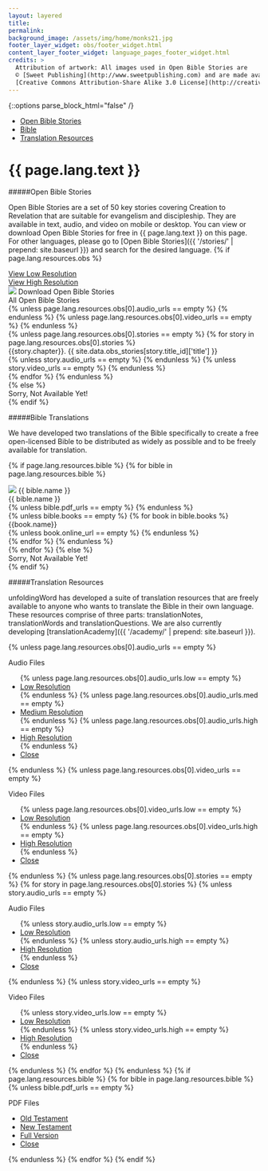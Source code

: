 ```yaml
---
layout: layered
title:
permalink:
background_image: /assets/img/home/monks21.jpg
footer_layer_widget: obs/footer_widget.html
content_layer_footer_widget: language_pages_footer_widget.html
credits: >
  Attribution of artwork: All images used in Open Bible Stories are
  © [Sweet Publishing](http://www.sweetpublishing.com) and are made available under a
  [Creative Commons Attribution-Share Alike 3.0 License](http://creativecommons.org/licenses/by-sa/3.0).
---
```

{::options parse_block_html="false" /}
<div class="language-page-banner">
  <div class="row">
    <div class="col-sm-6 first">
      <div class="navigation">
          <ul>
              <li><a href="#open-bible-stories" class="scroll-to open-accordion">Open Bible Stories</a></li>
              <li><a href="#bible-translations" class="scroll-to open-accordion">Bible</a></li>
              <li><a href="#translation-resources" class="scroll-to">Translation Resources</a></li>
          </ul>
      </div>
    </div>
    <div class="col-sm-6 language-page-title last">
      <h1><span class="highlight" lang="{{ page.lang.code }}" dir="{{ page.lang.direction }}">{{ page.lang.text }}</span></h1>
    </div>
  </div>
</div>

#####Open Bible Stories

Open Bible Stories are a set of 50 key stories covering Creation to Revelation that are suitable for evangelism and discipleship.  They are available in text, audio, and video on mobile or desktop.  You can view or download Open Bible Stories for free in <span lang="{{ page.lang.code }}" dir="{{ page.lang.direction }}">{{ page.lang.text }}</span> on this page.  For other languages,  please go to [Open Bible Stories]({{ '/stories/' | prepend: site.baseurl }}) and search for the desired language.
{% if page.lang.resources.obs %}
  <div class="presentations">
    <div class="row">
      <div class="col-sm-6 text-center first">
        <a class="btn btn-primary" href="{{ page.lang.resources.obs[0].low_res_slideshow_url }}" title="View Low Resolution">
          <i class="fa fa-desktop"></i> View Low Resolution
        </a>
      </div>
      <div class="col-sm-6 text-center last">
        <a class="btn btn-primary" href="{{ page.lang.resources.obs[0].high_res_slideshow_url }}" title="View High Resolution">
          <i class="fa fa-desktop"></i> View High Resolution
        </a>
      </div>
    </div>
  </div>
  <div class="accordion open-bible-stories-accordion" data-accordion>
      <div class="control" data-control>
        <img src="{{ page.lang.resources.obs[0].checking_level_image | prepend: site.baseurl }}" class="checking"> Download Open Bible Stories<i class="fa fa-toggle fa-caret-right"></i>
      </div>
      <div class="accordion-content" style="position: relative;" data-content>
        <div class="content-item">
          <div class="row">
            <div class="col-sm-6 first">
              All Open Bible Stories
            </div>
            <div class="col-sm-6 last text-right">
              <a class="download-resource-icon" href="{{ page.lang.resources.obs[0].pdf_url }}" title="PDF Document"><i class="fa fa-file-pdf-o"></i></a>
              {% unless page.lang.resources.obs[0].audio_urls == empty %}
                <a href="#popup_dropdown_all_audio" class="download-resource-icon popup_dropdown_all_audio_open" title="Audio Files"><i class="fa fa-volume-up"></i></a>
              {% endunless %}
              {% unless page.lang.resources.obs[0].video_urls == empty %}
                <a class="download-resource-icon popup_dropdown_all_video_open" href="#popup_dropdown_all_video" title="Video Files"><i class="fa fa-film"></i></a>
              {% endunless %}
            </div>
          </div>
        </div>
        {% unless page.lang.resources.obs[0].stories == empty %}
          {% for story in page.lang.resources.obs[0].stories %}
            <div class="content-item">
              <div class="row">
                <div class="col-sm-10 first">
                  {{story.chapter}}. {{ site.data.obs_stories[story.title_id]['title'] }}
                </div>
                <div class="col-sm-2 last text-right">
                {% unless story.audio_urls == empty %}
                  <a href="#popup_dropdown_audio_{{ story.title_id | downcase }}" class="download-resource-icon popup_dropdown_audio_{{ story.title_id | downcase }}_open" title="Audio Files"><i class="fa fa-volume-up"></i></a>
                {% endunless %}
                {% unless story.video_urls == empty %}
                  <a href="#popup_dropdown_video_{{ story.title_id | downcase }}" class="download-resource-icon popup_dropdown_video_{{ story.title_id | downcase }}_open" title="Video Files"><i class="fa fa fa-film"></i></a>
                {% endunless %}
                </div>
              </div>
            </div>
          {% endfor %}
        {% endunless %}
      </div>
  </div>
{% else %}
  <div class="accordion open-bible-stories-accordion" data-accordion>
    <div class="control" data-control>Sorry, Not Available Yet!</div>
    <div class="accordion-content" data-content></div>
  </div>
{% endif %}

#####Bible Translations

We have developed two translations of the Bible specifically to create a free open-licensed Bible to be distributed as widely as possible and to be freely available for translation.

{% if page.lang.resources.bible %}
{% for bible in page.lang.resources.bible %}
  <div id="bible-translations-{{ bible.slug }}" class="accordion bible-translations-{{ bible.slug }}-accordion" data-accordion>
    <div class="control" lang="{{ page.lang.code }}" dir="{{ page.lang.direction }}" data-control>
      <img src="{{ bible.checking_level_image | prepend: site.baseurl }}" class="checking"> {{ bible.name }}<i class="fa fa-toggle fa-caret-right"></i>
    </div>
    <div class="accordion-content" data-content>
      <div class="content-item">
        <div class="row">
          <div class="col-sm-6 first">
            {{ bible.name }}
          </div>
          <div class="col-sm-6 last text-right">
            {% unless bible.pdf_urls == empty %}
              <a href="#popup_dropdown_pdfs_for_{{ bible.slug }}" class="download-resource-icon popup_dropdown_pdfs_for_{{ bible.slug }}_open" title="PDF Documents"><i class="fa fa-file-pdf-o"></i></a>
            {% endunless %}
            <a class="download-resource-icon" href="{{ bible.online_url }}" title="Web Browser"><i class="fa fa-desktop"></i></a>
          </div>
        </div>
      </div>
      {% unless bible.books == empty %}
        {% for book in bible.books %}
          <div class="content-item">
            <div class="row">
              <div class="col-sm-6 first">
                {{book.name}}
              </div>
              <div class="col-sm-6 last text-right">
                <a class="download-resource-icon" href="{{ book.pdf_url }}" title="PDF Document"><i class="fa fa-file-pdf-o"></i></a>
                {% unless book.online_url == empty %}
                  <a class="download-resource-icon" href="{{ book.online_url }}" title="Web Browser"><i class="fa fa-desktop"></i></a>
                {% endunless %}
              </div>
            </div>
          </div>
        {% endfor %}
      {% endunless %}
    </div>
  </div>
{% endfor %}
{% else %}
  <div class="accordion bible-translations-accordion" data-accordion>
      <div class="control" data-control>Sorry, Not Available Yet!</div>
      <div class="accordion-content" data-content></div>
  </div>
{% endif %}

#####Translation Resources

unfoldingWord has developed a suite of translation resources that are freely available to anyone who wants to translate the Bible in their own language.  These resources comprise of three parts: translationNotes, translationWords and translationQuestions.  We are also currently developing [translationAcademy]({{ '/academy/' | prepend: site.baseurl }}).

<script type="application/javascript">
  $().ready(function() {
    setupAccordion();
    $('#popup_dropdown_all_audio, #popup_dropdown_all_video').popup({type: 'tooltip'});
{% unless page.lang.resources.obs[0].stories == empty %}
  {% for story in page.lang.resources.obs[0].stories %}
  {% unless story.audio_urls == empty %}
    $('#popup_dropdown_audio_{{ story.title_id | downcase }}').popup({type: 'tooltip'});
  {% endunless %}
  {% unless story.video_urls == empty %}
    $('#popup_dropdown_video_{{ story.title_id | downcase }}').popup({type: 'tooltip'});
  {% endunless %}
  {% endfor %}
{% endunless %}
{% for bible in page.lang.resources.bible %}
  {% unless bible.pdf_urls == empty %}
    $('#popup_dropdown_pdfs_for_{{ bible.slug }}').popup({type: 'tooltip'});
  {% endunless %}
{% endfor %}
  });
</script>
{% unless page.lang.resources.obs[0].audio_urls == empty %}
  <div id="popup_dropdown_all_audio" class="popup-overlay">
    <div class="popup-title">
      <p>Audio Files</p>
    </div>
    <div class="popup-nav">
      <ul>
        {% unless page.lang.resources.obs[0].audio_urls.low == empty %}
          <li><a href="{{ page.lang.resources.obs[0].audio_urls.low }}" title="Low Resolution Audio">Low Resolution</a></li>
        {% endunless %}
        {% unless page.lang.resources.obs[0].audio_urls.med == empty %}
          <li><a href="{{ page.lang.resources.obs[0].audio_urls.med }}" title="Medium Resolution Audio">Medium Resolution</a></li>
        {% endunless %}
        {% unless page.lang.resources.obs[0].audio_urls.high == empty %}
          <li><a href="{{ page.lang.resources.obs[0].audio_urls.high }}" title="High Resolution Audio">High Resolution</a></li>
        {% endunless %}
        <li><a href="#" title="Close" class="popup_dropdown_all_audio_close">Close</a></li>
      </ul>
    </div>
  </div>
{% endunless %}
{% unless page.lang.resources.obs[0].video_urls == empty %}
  <div id="popup_dropdown_all_video" class="popup-overlay">
    <div class="popup-title">
      <p>Video Files</p>
    </div>
    <div class="popup-nav">
      <ul>
        {% unless page.lang.resources.obs[0].video_urls.low == empty %}
          <li><a href="{{ page.lang.resources.obs[0].video_urls.low }}" title="Low Resolution Video">Low Resolution</a></li>
        {% endunless %}
        {% unless page.lang.resources.obs[0].video_urls.high == empty %}
          <li><a href="{{ page.lang.resources.obs[0].video_urls.high }}" title="High Resolution Video">High Resolution</a></li>
        {% endunless %}
        <li><a href="#" title="Close" class="popup_dropdown_all_video_close">Close</a></li>
      </ul>
    </div>
  </div>
{% endunless %}
{% unless page.lang.resources.obs[0].stories == empty %}
  {% for story in page.lang.resources.obs[0].stories %}
  {% unless story.audio_urls == empty %}
  <div id="popup_dropdown_audio_{{ story.title_id | downcase }}" class="popup-overlay">
    <div class="popup-title">
      <p>Audio Files</p>
    </div>
    <div class="popup-nav">
      <ul>
        {% unless story.audio_urls.low == empty %}
          <li><a href="{{ story.audio_urls.low }}" title="Low Resolution Audio">Low Resolution</a></li>
        {% endunless %}
        {% unless story.audio_urls.high == empty %}
          <li><a href="{{ story.audio_urls.high }}" title="High Resolution Audio">High Resolution</a></li>
        {% endunless %}
        <li><a href="#" title="Close" class="popup_dropdown_audio_{{ story.title_id | downcase }}_close">Close</a></li>
      </ul>
    </div>
  </div>
  {% endunless %}
  {% unless story.video_urls == empty %}
  <div id="popup_dropdown_video_{{ story.title_id | downcase }}" class="popup-overlay">
    <div class="popup-title">
      <p>Video Files</p>
    </div>
    <div class="popup-nav">
      <ul>
        {% unless story.video_urls.low == empty %}
          <li><a href="{{ story.video_urls.low }}" title="Low Resolution Video">Low Resolution</a></li>
        {% endunless %}
        {% unless story.video_urls.high == empty %}
          <li><a href="{{ story.video_urls.high }}" title="High Resolution Video">High Resolution</a></li>
        {% endunless %}
        <li><a href="#" title="Close" class="popup_dropdown_video_{{ story.title_id | downcase }}_close">Close</a></li>
      </ul>
    </div>
  </div>
  {% endunless %}
  {% endfor %}
{% endunless %}
{% if page.lang.resources.bible %}
  {% for bible in page.lang.resources.bible %}
  {% unless bible.pdf_urls == empty %}
  <div id="popup_dropdown_pdfs_for_{{ bible.slug }}" class="popup-overlay">
    <div class="popup-title">
      <p>PDF Files</p>
    </div>
    <div class="popup-nav">
      <ul>
        <li><a href="{{ bible.pdf_urls.old_testament }}" title="Old Testament">Old Testament</a></li>
        <li><a href="{{ bible.pdf_urls.new_testament }}" title="New Testament">New Testament</a></li>
        <li><a href="{{ bible.pdf_urls.full }}" title="Full Version">Full Version</a></li>
        <li><a href="#" title="Close" class="popup_dropdown_pdfs_for_{{ bible.slug }}_close">Close</a></li>
      </ul>
    </div>
  </div>
  {% endunless %}
  {% endfor %}
{% endif %}

